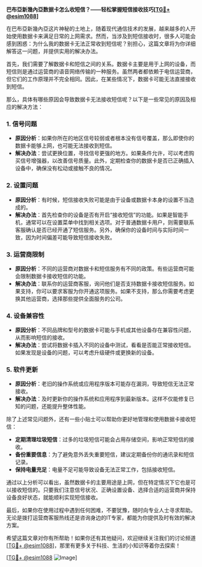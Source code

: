 **巴布亞新幾內亞数据卡怎么收短信？——轻松掌握短信接收技巧[[TG💪+ @esim1088](https://t.me/s/esim1088)]**

在巴布亞新幾內亞这片神秘的土地上，随着现代通信技术的发展，越来越多的人开始使用数据卡来满足日常的上网需求。然而，当涉及到短信接收时，很多人可能会感到困惑：为什么我的数据卡无法正常收到短信呢？别担心，这篇文章将为你详细解答这一问题，并提供实用的解决办法。

首先，我们需要了解数据卡和短信之间的关系。数据卡主要是用于上网的设备，而短信则是通过运营商的语音网络传输的一种服务。虽然两者都依赖于电信运营商，但它们的工作原理并不完全相同。因此，在某些情况下，数据卡可能无法直接接收到短信。

那么，具体有哪些原因会导致数据卡无法接收短信呢？以下是一些常见的原因及相应的解决方法：

### 1. **信号问题**
   - **原因分析**：如果你所在的地区信号较弱或者根本没有信号覆盖，那么即使你的数据卡能够上网，也可能无法接收到短信。
   - **解决办法**：尝试更换位置，寻找信号更强的地方。如果条件允许，可以考虑购买信号增强器，以改善信号质量。此外，定期检查你的数据卡是否已正确插入设备中，确保没有松动或接触不良的情况。

### 2. **设置问题**
   - **原因分析**：有时候，短信接收失败可能是由于设备或数据卡本身的设置不当造成的。
   - **解决办法**：首先检查你的设备是否有开启“接收短信”的功能。如果是智能手机，通常可以在设置菜单中找到相关选项。对于普通数据卡用户，则需要联系客服确认是否已经开通了短信服务。另外，确保你的设备时间与实际时间一致，因为时间偏差可能导致短信接收失败。

### 3. **运营商限制**
   - **原因分析**：不同的运营商对数据卡和短信服务有不同的政策。有些运营商可能会限制数据卡接收短信的功能。
   - **解决办法**：联系你的运营商客服，询问他们是否支持数据卡接收短信服务。如果支持，你可以要求客服为你开通这项服务。如果不支持，那么你需要考虑更换其他运营商，选择那些提供全面服务的公司。

### 4. **设备兼容性**
   - **原因分析**：不同品牌和型号的数据卡可能与手机或其他设备存在兼容性问题，从而影响短信的接收。
   - **解决办法**：尝试将数据卡插入不同的设备中测试，看看是否能正常接收短信。如果发现是设备的问题，可以考虑升级硬件或更换新的设备。

### 5. **软件更新**
   - **原因分析**：老旧的操作系统或应用程序版本可能存在漏洞，导致短信无法正常接收。
   - **解决办法**：及时更新你的操作系统和应用程序到最新版本。这样不仅能修复已知的问题，还能提升整体性能。

除了上述常见问题外，还有一些小贴士可以帮助你更好地管理和使用数据卡接收短信：

- **定期清理垃圾短信**：过多的垃圾短信可能会占用存储空间，影响正常短信的接收。
- **备份重要信息**：为了避免意外丢失重要短信，建议定期备份你的通讯录和短信记录。
- **保持电量充足**：电量不足可能导致设备无法正常工作，包括接收短信。

通过以上分析可以看出，虽然数据卡的主要用途是上网，但在特定情况下它也是可以接收短信的。只要我们注意信号状况、正确设置设备、选择合适的运营商并保持设备良好状态，就能顺利实现短信接收。

最后，如果你在使用过程中遇到任何困难，不要犹豫，随时向专业人士寻求帮助。无论是拨打运营商客服热线还是咨询身边的IT专家，都能为你提供及时有效的解决方案。

希望这篇文章对你有所帮助！如果你还有其他疑问，欢迎继续关注我们的讨论频道[[TG💪+ @esim1088](https://t.me/s/esim1088)]，那里有更多关于科技、生活的小知识等着你去探索！

[[TG💪+ @esim1088](https://t.me/s/esim1088) ![Image](https://i.postimg.cc/4NQfJmqS/Snipaste-2025-05-13-00-14-12.png)]